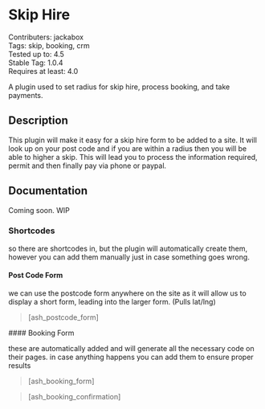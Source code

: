 # Skip Hire

Contributers: jackabox  
Tags: skip, booking, crm  
Tested up to: 4.5  
Stable Tag: 1.0.4   
Requires at least: 4.0  

A plugin used to set radius for skip hire, process booking, and take payments.

## Description

This plugin will make it easy for a skip hire form to be added to a site. It will look up on your post code and if you are within a radius then you will be able to higher a skip. This will lead you to process the information required, permit and then finally pay via phone or paypal.

## Documentation

Coming soon. WIP

### Shortcodes

so there are shortcodes in, but the plugin will automatically create them, however you can add them manually just in case something goes wrong.

#### Post Code Form

we can use the postcode form anywhere on the site as it will allow us to display a short form, leading into the larger form. (Pulls lat/lng)

> [ash_postcode_form]

#### Booking Form

these are automatically added and will generate all the necessary code on their pages. in case anything happens you can add them to ensure proper results

> [ash_booking_form]

> [ash_booking_confirmation]
